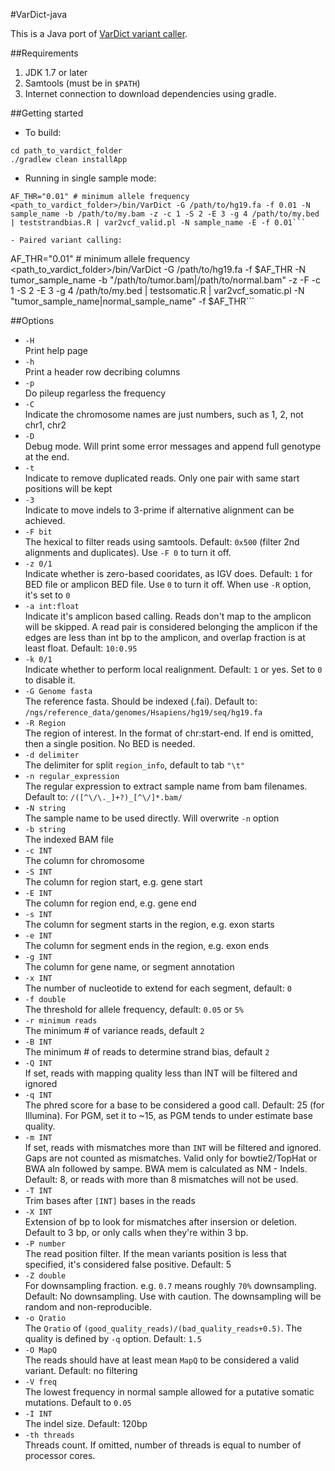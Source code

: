#VarDict-java

This is a Java port of [VarDict variant caller](https://github.com/AstraZeneca-NGS/VarDict).

##Requirements
1. JDK 1.7 or later
2. Samtools (must be in `$PATH`)
2. Internet connection to download dependencies using gradle.

##Getting started
- To build:
```
cd path_to_vardict_folder
./gradlew clean installApp 
```

- Running in single sample mode:  
```
AF_THR="0.01" # minimum allele frequency
<path_to_vardict_folder>/bin/VarDict -G /path/to/hg19.fa -f 0.01 -N sample_name -b /path/to/my.bam -z -c 1 -S 2 -E 3 -g 4 /path/to/my.bed | teststrandbias.R | var2vcf_valid.pl -N sample_name -E -f 0.01```

- Paired variant calling:
```
AF_THR="0.01" # minimum allele frequency
<path_to_vardict_folder>/bin/VarDict -G /path/to/hg19.fa -f $AF_THR -N tumor_sample_name -b "/path/to/tumor.bam|/path/to/normal.bam" -z -F -c 1 -S 2 -E 3 -g 4 /path/to/my.bed | testsomatic.R | var2vcf_somatic.pl -N "tumor_sample_name|normal_sample_name" -f $AF_THR```


##Options

- `-H`  
    Print help page
- `-h`   
    Print a header row decribing columns
- `-p`   
    Do pileup regarless the frequency
- `-C`    
    Indicate the chromosome names are just numbers, such as 1, 2, not chr1, chr2
- `-D`    
    Debug mode.  Will print some error messages and append full genotype at the end.
- `-t`   
    Indicate to remove duplicated reads.  Only one pair with same start positions will be kept
- `-3`   
     Indicate to move indels to 3-prime if alternative alignment can be achieved.
- `-F bit`  
     The hexical to filter reads using samtools. Default: `0x500` (filter 2nd alignments and duplicates).  Use `-F 0` to turn it off.
- `-z 0/1`       
    Indicate whether is zero-based cooridates, as IGV does.  Default: `1` for BED file or amplicon BED file.  Use `0` to turn it off. When use `-R` option, it's set to `0`
- `-a int:float`    
    Indicate it's amplicon based calling.  Reads don't map to the amplicon will be skipped.  A read pair is considered belonging the amplicon if the edges are less than int bp to the amplicon, and overlap fraction is at least float.  Default: `10:0.95`
- `-k 0/1`   
    Indicate whether to perform local realignment.  Default: `1` or yes.  Set to `0` to disable it.
- `-G Genome fasta`  
    The reference fasta.  Should be indexed (.fai).  Default to: `/ngs/reference_data/genomes/Hsapiens/hg19/seq/hg19.fa`
- `-R Region`  
    The region of interest.  In the format of chr:start-end.  If end is omitted, then a single position.  No BED is needed.
- `-d delimiter`  
    The delimiter for split `region_info`, default to tab `"\t"`
- `-n regular_expression`  
    The regular expression to extract sample name from bam filenames.  Default to: `/([^\/\._]+?)_[^\/]*.bam/`
- `-N string`   
    The sample name to be used directly.  Will overwrite `-n` option
- `-b string`   
    The indexed BAM file
- `-c INT`   
    The column for chromosome
- `-S INT`   
    The column for region start, e.g. gene start
- `-E INT`  
    The column for region end, e.g. gene end
- `-s INT`   
    The column for segment starts in the region, e.g. exon starts
- `-e INT`  
    The column for segment ends in the region, e.g. exon ends
- `-g INT`     
    The column for gene name, or segment annotation
- `-x INT`   
    The number of nucleotide to extend for each segment, default: `0`
- `-f double`   
    The threshold for allele frequency, default: `0.05` or `5%`
- `-r minimum reads`   
    The minimum # of variance reads, default `2`
- `-B INT`  
    The minimum # of reads to determine strand bias, default `2`
- `-Q INT`  
    If set, reads with mapping quality less than INT will be filtered and ignored
- `-q INT`   
    The phred score for a base to be considered a good call.  Default: 25 (for Illumina). For PGM, set it to ~15, as PGM tends to under estimate base quality.
- `-m INT`   
    If set, reads with mismatches more than `INT` will be filtered and ignored.  Gaps are not counted as mismatches. Valid only for bowtie2/TopHat or BWA aln followed by sampe.  BWA mem is calculated as NM - Indels.  Default: 8, or reads with more than 8 mismatches will not be used.
- `-T INT`  
    Trim bases after `[INT]` bases in the reads
- `-X INT`   
    Extension of bp to look for mismatches after insersion or deletion.  Default to 3 bp, or only calls when they're within 3 bp.
- `-P number`  
    The read position filter.  If the mean variants position is less that specified, it's considered false positive.  Default: 5
- `-Z double`  
    For downsampling fraction.  e.g. `0.7` means roughly `70%` downsampling.  Default: No downsampling.  Use with caution.  The downsampling will be random and non-reproducible.
- `-o Qratio`  
    The `Qratio` of `(good_quality_reads)/(bad_quality_reads+0.5)`.  The quality is defined by `-q` option.  Default: `1.5`
- `-O MapQ`  
    The reads should have at least mean `MapQ` to be considered a valid variant.  Default: no filtering
- `-V freq`  
    The lowest frequency in normal sample allowed for a putative somatic mutations.  Default to `0.05`
- `-I INT`  
    The indel size.  Default: 120bp
- `-th threads`  
    Threads count. If omitted, number of threads is equal to number of processor cores.

